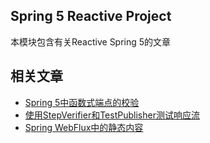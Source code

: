 ## Spring 5 Reactive Project

本模块包含有关Reactive Spring 5的文章

## 相关文章

+ [Spring 5中函数式端点的校验](docs/Spring5中函数式端点的校验.md)
+ [使用StepVerifier和TestPublisher测试响应流](docs/使用StepVerifier和TestPublisher测试响应流.md)
+ [Spring WebFlux中的静态内容](docs/Spring-WebFlux中的静态内容.md)